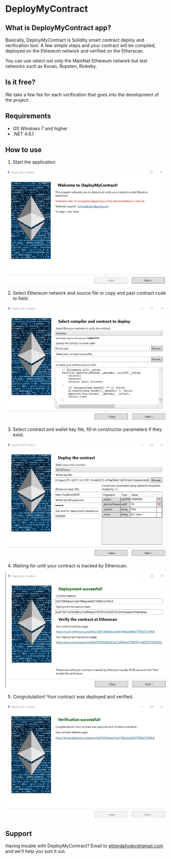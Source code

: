 # DeployMyContract

## What is DeployMyContract app?

Basically, DeployMyContract is Solidity smart contract deploy and verification tool. A few simple steps and your contract will be compiled, deployed on the Ethereum network and verified on the Etherscan.
 
You can use select not only the MainNet Ethereum network but test networks such as Kovan, Ropsten, Rinkeby.

## Is it free?
We take a few fee for each verification that goes into the development of the project.

## Requirements

* OS Windows 7 and higher
* .NET 4.6.1

## How to use

1. Start the application

![1](/Images/1.jpg)

2. Select Ethereum network and source file or copy and past contract code to field.

![2](/Images/2.jpg)

3. Select contract and wallet key file, fill in constructor parameters if they exist. 

![3](/Images/3.jpg)

4. Waiting for until your contract is tracked by Etherscan. 

![4](/Images/4.jpg)

5. Congrutulation! Your contract was deployed and verified. 

![5](/Images/5.jpg)



## Support 

Having trouble with DeployMyContract? Email to [etherdailydev@gmail.com](mailto:etherdailydev@gmail.com) and we’ll help you sort it out.
